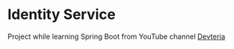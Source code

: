 # Identity Service
Project while learning Spring Boot from YouTube channel [Devteria](https://www.youtube.com/@DevteriaChannel)
